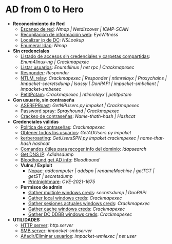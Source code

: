 # **AD from 0 to Hero**
  
- **Reconocimiento de Red**
  - [Escaneo de red](no_credentials/scan_network/): _Nmap | Netdiscover | ICMP-SCAN_
  - [Recopilación de información web](no_credentials/scan_network/): _EyeWitness_
  - [Localizar ip de DC](no_credentials/find_dc_ip/): _NSLookup_
  - [Enumerar ldap](no_credentials/enumerate_ldap/): _Nmap_
- **Sin credenciales**
  - [Listado de accesos sin credenciales y carpetas compartidas](no_credentials/list_guest_access_on_smb_share/): _Enum4linux-ng | Crackmapexec_
  - [Listar usuarios](no_credentials/find_user_list/): _Enum4linux | net rpc | Crackmapexec_
  - [Responder](no_credentials/responder/): _Responder_
  - [NTLM_relay](no_credentials/NTLM_relay/): _Crackmapexec | Responder | ntlmrelayx | Proxychains | Impacket-secretsdump | lsassy | DonPAPI | impacket-smbclient | impacket-smbexec_
  - [PetitPotam](no_credentials/petitpotam/): _Crackmapexec | ntlmrelayx | petitpotam_
- **Con usuario, sin contraseña**
  - [ASEREPRoast](user_but_no_credentials/ASREPRoast/): _GetNPUsers.py impaket | Crackmapexec_
  - [Password spray](user_but_no_credentials/password_spray/): _Sprayhound | Crackmapexec_
  - [Crackeo de contraseñas](user_but_no_credentials/crack_passwords/): _Name-thath-hash | Hashcat_
- **Credenciales válidas**
  - [Política de contraseñas](valid_credentials/pass_pol/): _Crackmapexec_
  - [Obtener todos los usuarios](valid_credentials/get_all_users/): _GetADUsers.py impaket_
  - [kerberoasting](valid_credentials/kerberoasting/): _GetUsersSPN.py impaket crackmpexec | name-that-hash hashcat_
  - [Comandos útiles para recoger info del dominio](valid_credentials/useful_domain_info/): _ldapsearch_
  - [Get DNS IP](valid_credentials/get_dns/): _Adidnsdump_
  - [Bloodhound get AD info](valid_credentials/bloodhound/): _Bloodhound_
  - **Vulns / Exploit**
    - [Nopac](valid_credentials/nopac/): _addcomputer | addspn | renameMachine | getTGT | getST | secretsdump_
    - [Printnightmare](valid_credentials/printnightmare/): _CVE-2021-1675_
  - **Permisos de admin**
    - [Gather multiple windows creds](valid_credentials/get_windows_creds/README.md#MULTIPLES-CREDS): _secretsdump | DonPAPI_
    - [Gather local windows creds](valid_credentials/get_windows_creds/README.md#SAM): _Crackmapexec_
    - [Gather sesiones actuales windows creds](valid_credentials/get_windows_creds/README.md#LSASS): _Crackmapexec_
    - [Gather cache windows creds](valid_credentials/get_windows_creds/README.md#LSA): _Crackmapexec_
    - [Gather DC DDBB windows creds](valid_credentials/get_windows_creds/README.md#NTDS): _Crackmapexec_
- **UTILIDADES**
  - [HTTP server](utilities/Enable_servers_to_share_load_or_upload_content/): _http.server_
  - [SMB server](utilities/Enable_servers_to_share_load_or_upload_content/): _impacket-smbserver_
  - [Añadir/Eliminar usuarios](utilities/add_remove_users): _impacket-wmiexec | net user_
